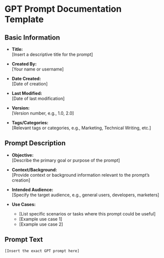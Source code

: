 # GPT Prompt Documentation Template

## Basic Information

- **Title:**  
  [Insert a descriptive title for the prompt]

- **Created By:**  
  [Your name or username]

- **Date Created:**  
  [Date of creation]

- **Last Modified:**  
  [Date of last modification]

- **Version:**  
  [Version number, e.g., 1.0, 2.0]

- **Tags/Categories:**  
  [Relevant tags or categories, e.g., Marketing, Technical Writing, etc.]

## Prompt Description

- **Objective:**  
  [Describe the primary goal or purpose of the prompt]

- **Context/Background:**  
  [Provide context or background information relevant to the prompt’s creation]

- **Intended Audience:**  
  [Specify the target audience, e.g., general users, developers, marketers]

- **Use Cases:**  
  - [List specific scenarios or tasks where this prompt could be useful]
  - [Example use case 1]
  - [Example use case 2]

## Prompt Text

```text
[Insert the exact GPT prompt here]
